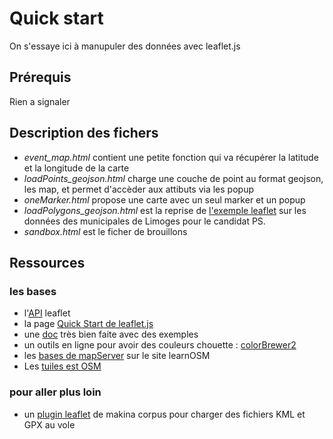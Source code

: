 Quick start
===========

On s'essaye ici à manupuler des données avec leaflet.js

## Prérequis ##

Rien a signaler

## Description des fichers ##
* _event_map.html_ contient une petite fonction qui va récupérer la latitude et
la longitude de la carte
* _loadPoints_geojson.html_ charge une couche de point au format geojson, les map,
et permet d'accèder aux attibuts via les popup
* _oneMarker.html_ propose une carte avec un seul marker et un popup
* _loadPolygons_geojson.html_ est la reprise de [l'exemple leaflet](http://leafletjs.com/examples/choropleth.html)
sur les données des municipales de Limoges pour le candidat PS.
* _sandbox.html_ est le ficher de brouillons

## Ressources ##
### les bases ###
* l'[API](http://leafletjs.com/reference.html) leaflet
* la page [Quick Start de leaflet.js](http://leafletjs.com/examples/quick-start.html)
* une [doc](https://leanpub.com/leaflet-tips-and-tricks/read) très bien faite avec des exemples
* un outils en ligne pour avoir des couleurs chouette : [colorBrewer2](http://colorbrewer2.org/)
* les [bases de mapServer](http://learnosm.org/fr/advanced/wms-service-configuration/) sur le site learnOSM
* Les [tuiles est OSM](http://switch2osm.org/fr/utilisation-des-tuiles/debuter-avec-leaflet/)

### pour aller plus loin ###

* un [plugin leaflet](https://github.com/makinacorpus/Leaflet.FileLayer) de makina
corpus pour charger des fichiers KML et GPX au vole
